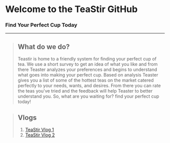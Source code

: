 # Welcome to the TeaStir GitHub
### Find Your Perfect Cup Today 
---

    

 
> ## What do we do? 
> Teastir is home to a friendly system for finding your perfect cup of tea. We use a short survey to get an idea of what you like and from there Teaster analyzes your preferences and begins to understand what goes into making your perfect cup. Based on analysis Teaster gives you a list of some of the hottest teas on the market catered perfectly to your needs, wants, and desires. From there you can rate the teas you've tried and the feedback will help Teaster to better understand you. So, what are you waiting for? find your perfect cup today!

> ## Vlogs 
> 1. [TeaStir Vlog 1](https://youtu.be/FT4r2bwqY1M)
> 2. [TeaStir Vlog 2](https://youtu.be/hRg-koOMRgQ)







